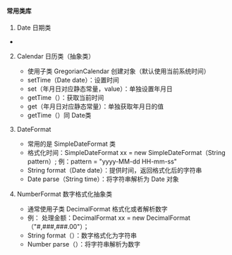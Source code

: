 ####  常用类库
1. Date 日期类
	
* 
	
2. Calendar 日历类（抽象类）
	* 使用子类 GregorianCalendar 创建对象（默认使用当前系统时间）
	* setTime（Date date）：设置时间
	* set（年月日对应静态常量，value）：单独设置年月日
	* getTime（）：获取当前时间
	* get（年月日对应静态常量）：单独获取年月日的值
	* getTime（）同 Date类

3. DateFormat
	* 常用的是 SimpleDateFormat 类
	* 格式化时间：SimpleDateFormat xx = new SimpleDateFormat（String pattern）;
	例：pattern = "yyyy-MM-dd  HH-mm-ss"
	* String format（Date date）：提供时间，返回格式化后的字符串
	* Date  parse（String time）：将字符串解析为 Date 对象

4. NumberFormat 数字格式化抽象类
	* 通常使用子类 DecimalFormat 格式化或者解析数字
	* 例： 处理金额：DecimalFormat xx = new DecimalFormat（"#,###,###.00"）；
	* String format（）：数字格式化为字符串
	* Number parse（）：将字符串解析为数字
